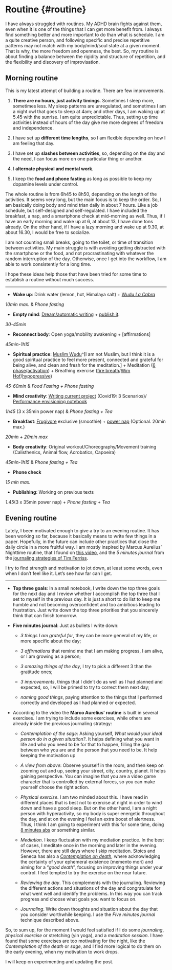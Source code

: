 # Routine {#routine}

I have always struggled with routines. My ADHD brain fights against them, even when it is one of the things that I can get more benefit from. I always find something better and more important to do than what is schedule. I am a quite creative person, and following specific and precise repetitive patterns may not match with my body/mind/soul state at a given moment. That is why, the more freedom and openness, the best. So, my routine is about finding a balance between the rigidity and structure of repetition, and the flexibility and discovery of improvisation. 

## Morning routine

This is my latest attempt of building a routine. There are few improvements. 

1.	**There are no hours, just activity timings**. Sometimes I sleep more, sometimes less. My sleep patterns are unregulated, and sometimes I am a night owl that goes to sleep at 4am; and other days, I am waking up at 5.45 with the sunrise. I am quite unpredictable. Thus, setting up time activities instead of hours of the day give me more degrees of freedom and independence. 

2.	I have set up **different time lengths**, so I am flexible depending on how I am feeling that day. 

3.	I have set up **slashes between activities**, so, depending on the day and the need, I can focus more on one particular thing or another. 

4.	I **alternate physical and mental work**.

5.	I keep the **food and phone fasting** as long as possible to keep my dopamine levels under control. 

The whole routine is from 6h45 to 8h50, depending on the length of the activities. It seems very long, but the main focus is to keep the order. So, I am basically doing body and mind trian daily in about 7 hours. Like a job schedule, but self-designed and self-regulated. I have included the breakfast, a nap, and a smartphone check at mid-morning as well. Thus, if I have an early morning and wake up at 6, at about 13, I have done tons already. On the other hand, if I have a lazy morning and wake up at 9.30, at about 16.30, I would be free to socialize. 

I am not counting small breaks, going to the toilet, or time of transition between activities. My main struggle is with avoiding getting distracted with the smartphone or the food, and not procrastinating with whatever the random interruption of the day. Otherwise, once I get into the workflow, I am able to work consistently for a long time.

I hope these ideas help those that have been tried for some time to establish a routine without much success. 

----

-	**Wake up**: Drink water (lemon, hot, Himalaya salt) + [Wudu *La Cabra*](https://photos.app.goo.gl/Sm8xbKxgmmWxw3xW8)

*10min max.* & *Phone fasting*

- **Empty mind**:	[Dream/automatic writing](https://writingcooperative.com/the-case-against-morning-pages-84782e759cd2) + [publish it](https://bookdown.org/home/).

*30-45min*

-	**Reconnect body**: Open yoga/mobility awakening + [affirmations] 

*45min-1h15*

-	**Spiritual practice**: [Muslim Wudu](https://www.youtube.com/watch?v=dbpGO6jsQ_c)^[I am not Muslim, but I think it is a good spiritual practice to feel more present, connected and grateful for being alive, and clean and fresh for the meditation.] + Meditation ([6 phase](https://www.youtube.com/watch?v=EaRu14P9H84)/[activation](https://www.soulvana.com/)) + Breathing exercise ([fire breath](https://www.youtube.com/watch?v=1gpYEvALCZA)/[Wim Hof](https://youtu.be/nzCaZQqAs9I)/[hypopressive](https://www.youtube.com/watch?v=bqHYrw9ce6c))

*45-60min* & *Food Fasting + Phone fasting*

- **Mind creativity**: [Writing current project](https://www.carlitofluitoideas.com/unfinished-books/) (Covid19: 3 Scenarios)/ [Performance envisioning notebook](https://www.carlitofluito.com/dance/)

*1h45* (3 x 35min power nap) & *Phone fasting + Tea*

-	**Breakfast**: [Frugivore](https://en.wikipedia.org/wiki/Fruitarianism) exclusive (smoothie) + [power nap](https://www.youtube.com/watch?v=rt0EU1SM3S0) (Optional. 20min max.)

*20min + 20min max*

-	**Body creativity**: Original workout/Choreography/Movement training (Calisthenics, Animal flow, Acrobatics, Capoeira)

*45min-1h15* & *Phone fasting + Tea*

-	**Phone check**

*15 min max.*

- **Publishing**: Working on previous texts

*1.45*(3 x 35min power nap) + *Phone fasting + Tea*






















## Evening routine

Lately, I been motivated enough to give a try to an evening routine. It has been working so far, because it basically means to write few things in a paper. Hopefully, in the future can include other practices that close the daily circle in a more fruitful way. I am mostly inspired by Marcus Aurelius’ Nighttime routine, that I found on [this video]( https://www.youtube.com/watch?v=HhV_Y8C5YKo), and the *5 minutes journal* from the [journaling strategies of Tim Ferriss](https://www.youtube.com/watch?v=UFdR8w_R1HA&t=609s).

I try to find strength and motivation to jot down, at least some words, even when I don’t feel like it. Let’s see how far can I get. 

---- 

- **Top three goals**: In a small notebook, I write down the top three goals for the next day and I review whether I accomplish the top three that I set to myself in the previous day. It is just a short to do list to keep me humble and not becoming overconfident and too ambitious leading to frustration. Just write down the top three priorities that you sincerely think that can finish tomorrow. 

- **Five minutes journal**: Just as bullets I write down:

    - *3 things I am grateful for*, they can be more general of my life, or more specific about the day;

    - *3 affirmations* that remind me that I am making progress, I am alive, or I am growing as a person;

    - *3 amazing things of the day*, I try to pick a different 3 than the gratitude ones;

    - *3 improvements*, things that I didn’t do as well as I had planned and expected, so, I will be primed to try to correct them next day; 

    - *naming good things*, paying attention to the things that I performed correctly and developed as I had planned or expected. 

- According to the video the **Marco Aurelius’ routine** is built in several exercises. I am trying to include some exercises, while others are already inside the previous journaling strategy:
      
    - *Contemplation of the sage*: Asking yourself, *What would your ideal person do in a given situation?*. It helps defining what you want in life and who you need to be for that to happen, filling the gap between who you are and the person that you need to be. It  help keeping the motivation up
      
    - *A view from above*: Observe yourself in the room, and then keep on zooming out and up, seeing your street, city, country, planet. It helps gaining perspective. You can imagine that you are a video game character that is controlled by external forces, so you can make yourself choose the right action.   
      
    - *Physical exercise*. I am two minded about this. I have read in different places that is best not to exercise at night in order to wind down and have a good sleep. But on the other hand, I am a night person with hyperactivity, so my body is super energetic throughout the day, and at on the evening I feel an extra boost of alertness. Thus, I think I am going to experiment with this for some time, doing [8 minutes abs]( https://www.youtube.com/watch?v=XRA2H853gUM) or something similar. 
        
    - *Mediation*. I keep fluctuation with my mediation practice. In the best of cases, I meditate once in the morning and later in the evening. However, there are still days where I skip meditation. Stoics and Seneca has also a [*Contemplation on death*]( https://donaldrobertson.name/2014/10/10/the-contemplation-of-death-sample-chapter-from-teach-yourself-stoicism-2014/), where acknowledging the certainty of your ephemeral existence (memento mori) and aiming for a “*good death*”, focusing on improving things under your control. I feel tempted to try the exercise on the near future. 

    - *Reviewing the day*. This complements with the journaling. Reviewing the different actions and situations of the day and congratulate for what went well and identify the problems. In this way you can track progress and choose what goals you want to focus on. 

    - *Journaling*. Write down thoughts and situation about the day that you consider worthwhile keeping. I use the *Five minutes journal* technique described above. 

So, to sum up, for the moment I would feel satisfied if I do some *journaling*, *physical exercise* or stretching (yin yoga), and a *meditation session*. I have found that some exercises are too motivating for the night, like the *Contemplation of the death* or *sage*, and I find more logical to do them on the early evening, when my motivation to work drops. 

I will keep on experimenting and updating the post. 
